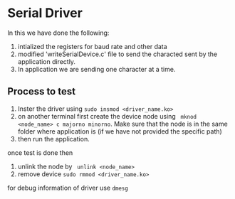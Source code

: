 # Serial Driver 

In this we have done the following:

1. intialized the registers for baud rate and other data
2. modified 'writeSerialDevice.c' file to send the characted sent by the application directly.
3. In application we are sending one character at a time.


## Process to test
1. Inster the driver using ```sudo insmod <driver_name.ko>```
2. on another terminal first create the device node using ``` mknod <node_name> c majorno minorno```. Make sure that the node is in the same folder where application is (if we have not provided the specific path)
3. then run the application.

once test is done then
1. unlink the node by ``` unlink <node_name>```
2. remove device ```sudo rmmod <driver_name.ko>```

for debug information of driver use ```dmesg```